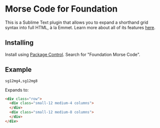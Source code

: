 # Morse Code for Foundation

This is a Sublime Text plugin that allows you to expand a shorthand grid syntax into full HTML, à la Emmet. Learn more about all of its features [here](http://zurb.com/playground/foundation-morse-code).

## Installing

Install using [Package Control](https://sublime.wbond.net/installation). Search for "Foundation Morse Code".

## Example

```
sg12mg4,sg12mg8
```

Expands to:

```html
<div class="row">
  <div class="small-12 medium-4 columns">
  </div>
  <div class="small-12 medium-8 columns">
  </div>
</div>
```
